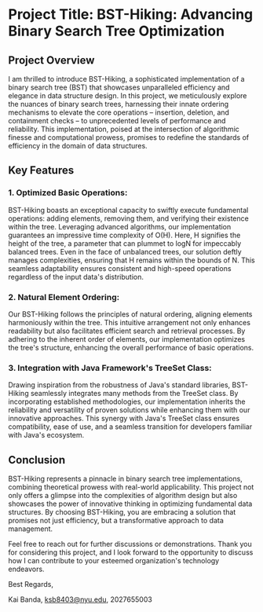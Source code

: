 # Project Title: BST-Hiking: Advancing Binary Search Tree Optimization

## Project Overview

I am thrilled to introduce BST-Hiking, a sophisticated implementation of a binary search tree (BST) that showcases unparalleled efficiency and elegance in data structure design. In this project, we meticulously explore the nuances of binary search trees, harnessing their innate ordering mechanisms to elevate the core operations – insertion, deletion, and containment checks – to unprecedented levels of performance and reliability. This implementation, poised at the intersection of algorithmic finesse and computational prowess, promises to redefine the standards of efficiency in the domain of data structures.

## Key Features

### 1. **Optimized Basic Operations:**
   BST-Hiking boasts an exceptional capacity to swiftly execute fundamental operations: adding elements, removing them, and verifying their existence within the tree. Leveraging advanced algorithms, our implementation guarantees an impressive time complexity of O(H). Here, H signifies the height of the tree, a parameter that can plummet to logN for impeccably balanced trees. Even in the face of unbalanced trees, our solution deftly manages complexities, ensuring that H remains within the bounds of N. This seamless adaptability ensures consistent and high-speed operations regardless of the input data's distribution.

### 2. **Natural Element Ordering:**
   Our BST-Hiking follows the principles of natural ordering, aligning elements harmoniously within the tree. This intuitive arrangement not only enhances readability but also facilitates efficient search and retrieval processes. By adhering to the inherent order of elements, our implementation optimizes the tree's structure, enhancing the overall performance of basic operations.

### 3. **Integration with Java Framework's TreeSet Class:**
   Drawing inspiration from the robustness of Java's standard libraries, BST-Hiking seamlessly integrates many methods from the TreeSet class. By incorporating established methodologies, our implementation inherits the reliability and versatility of proven solutions while enhancing them with our innovative approaches. This synergy with Java's TreeSet class ensures compatibility, ease of use, and a seamless transition for developers familiar with Java's ecosystem.

## Conclusion

BST-Hiking represents a pinnacle in binary search tree implementations, combining theoretical prowess with real-world applicability. This project not only offers a glimpse into the complexities of algorithm design but also showcases the power of innovative thinking in optimizing fundamental data structures. By choosing BST-Hiking, you are embracing a solution that promises not just efficiency, but a transformative approach to data management.

Feel free to reach out for further discussions or demonstrations. Thank you for considering this project, and I look forward to the opportunity to discuss how I can contribute to your esteemed organization's technology endeavors.

Best Regards,

Kai Banda,
ksb8403@nyu.edu,
2027655003

